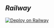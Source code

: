 ## ***Railway***

[![Deploy on Railway](https://railway.app/button.svg)](https://railway.app/new/template/hbVvuq)
